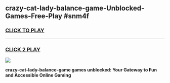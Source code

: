 
## crazy-cat-lady-balance-game-Unblocked-Games-Free-Play #snm4f
<h3>
<a href="https://us.freeplayer.one?title=crazy-cat-lady-balance-game&ref=9M">CLICK TO PLAY</a></h3>
<hr>

<h3>
<a href="https://us.freeplayer.one?title=crazy-cat-lady-balance-game&ref=9M">CLICK 2 PLAY</a>
  
</h3>

<a href="https://us.freeplayer.one?title=crazy-cat-lady-balance-game&ref=9M"><img src="https://clearcache.store/games.png"></a>


**crazy-cat-lady-balance-game games unblocked: Your Gateway to Fun and Accessible Online Gaming**
